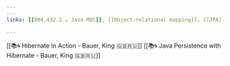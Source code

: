 ```yaml
---
---
links: [[004.432.2 ☕️ Java MOC]], [[Object–relational mapping]], [[JPA]]

---
```


[[📚🌀 Hibernate in Action - Bauer, King 🇬🇧🇷🇺]]
[[📚🌀 Java Persistence with Hibernate - Bauer, King 🇬🇧🇷🇺]]